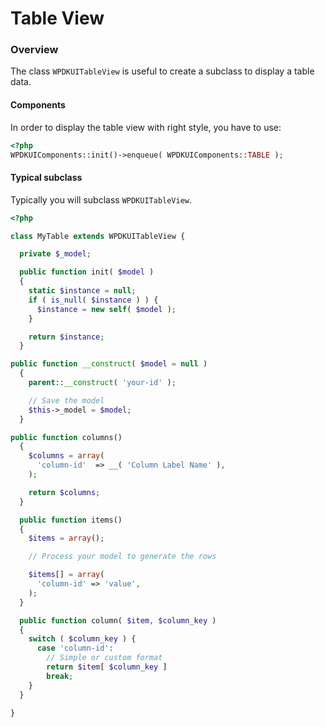 # Table View

### Overview

The class `WPDKUITableView` is useful to create a subclass to display a table data.

#### Components

In order to display the table view with right style, you have to use:

```php
<?php
WPDKUIComponents::init()->enqueue( WPDKUIComponents::TABLE );
```

#### Typical subclass

Typically you will subclass `WPDKUITableView`.

```php
<?php

class MyTable extends WPDKUITableView {

  private $_model;

  public function init( $model ) 
  {
    static $instance = null;
    if ( is_null( $instance ) ) {
      $instance = new self( $model );
    }

    return $instance;
  }

public function __construct( $model = null )
  {
    parent::__construct( 'your-id' );

    // Save the model
    $this->_model = $model;
  }  

public function columns()
  {
    $columns = array(
      'column-id'  => __( 'Column Label Name' ),
    );

    return $columns;
  }

  public function items()
  {
    $items = array();

    // Process your model to generate the rows

    $items[] = array(
      'column-id' => 'value',
    );
  }

  public function column( $item, $column_key )
  {
    switch ( $column_key ) {
      case 'column-id':
        // Simple or custom format
        return $item[ $column_key ]
        break;
    }
  }

}

```